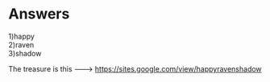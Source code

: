 # Answers
1)happy <br>
2)raven <br>
3)shadow <br>

The treasure is this ---> https://sites.google.com/view/happyravenshadow
